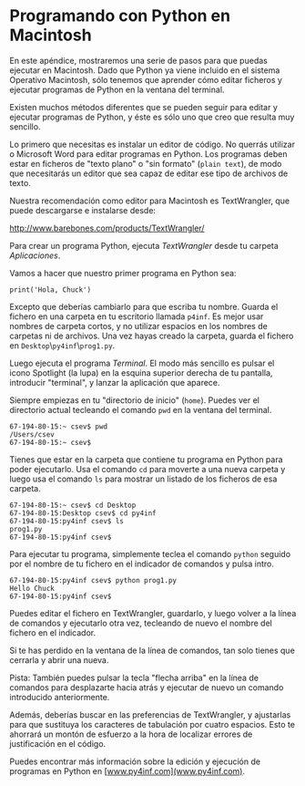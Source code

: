 Programando con Python en Macintosh
===================================

En este apéndice, mostraremos una serie de pasos para que puedas
ejecutar en Macintosh. Dado que Python ya viene incluido en el sistema
Operativo Macintosh, sólo tenemos que aprender cómo editar ficheros y
ejecutar programas de Python en la ventana del terminal.

Existen muchos métodos diferentes que se pueden seguir para editar y
ejecutar programas de Python, y éste es sólo uno que creo que resulta
muy sencillo.

Lo primero que necesitas es instalar un editor de código. No querrás
utilizar o Microsoft Word para editar programas en Python. Los programas
deben estar en ficheros de "texto plano" o "sin formato" (`plain
text`), de modo que necesitarás un editor que sea capaz de editar
ese tipo de archivos de texto.

Nuestra recomendación como editor para Macintosh es TextWrangler, que
puede descargarse e instalarse desde:

<http://www.barebones.com/products/TextWrangler/>

Para crear un programa Python, ejecuta *TextWrangler*
desde tu carpeta *Aplicaciones*.

Vamos a hacer que nuestro primer programa en Python sea:

    print('Hola, Chuck')

Excepto que deberías cambiarlo para que escriba tu nombre. Guarda el
fichero en una carpeta en tu escritorio llamada `p4inf`. Es
mejor usar nombres de carpeta cortos, y no utilizar espacios en los
nombres de carpetas ni de archivos. Una vez hayas creado la carpeta,
guarda el fichero en
`Desktop`\\`py4inf`\\`prog1.py`.

Luego ejecuta el programa *Terminal*. El modo más
sencillo es pulsar el icono Spotlight (la lupa) en la esquina superior
derecha de tu pantalla, introducir "terminal", y lanzar la aplicación
que aparece.

Siempre empiezas en tu "directorio de inicio" (`home`).
Puedes ver el directorio actual tecleando el comando `pwd` en
la ventana del terminal.

    67-194-80-15:~ csev$ pwd
    /Users/csev
    67-194-80-15:~ csev$

Tienes que estar en la carpeta que contiene tu programa en Python para
poder ejecutarlo. Usa el comando `cd` para moverte a una
nueva carpeta y luego usa el comando `ls` para mostrar un
listado de los ficheros de esa carpeta.

    67-194-80-15:~ csev$ cd Desktop
    67-194-80-15:Desktop csev$ cd py4inf
    67-194-80-15:py4inf csev$ ls
    prog1.py
    67-194-80-15:py4inf csev$

Para ejecutar tu programa, simplemente teclea el comando
`python` seguido por el nombre de tu fichero en el indicador
de comandos y pulsa intro.

    67-194-80-15:py4inf csev$ python prog1.py
    Hello Chuck
    67-194-80-15:py4inf csev$

Puedes editar el fichero en TextWrangler, guardarlo, y luego volver a la
línea de comandos y ejecutarlo otra vez, tecleando de nuevo el nombre
del fichero en el indicador.

Si te has perdido en la ventana de la línea de comandos, tan solo tienes
que cerrarla y abrir una nueva.

Pista: También puedes pulsar la tecla "flecha arriba" en la línea de
comandos para desplazarte hacia atrás y ejecutar de nuevo un comando
introducido anteriormente.

Además, deberías buscar en las preferencias de TextWrangler, y
ajustarlas para que sustituya los caracteres de tabulación por cuatro
espacios. Esto te ahorrará un montón de esfuerzo a la hora de localizar
errores de justificación en el código.

Puedes encontrar más información sobre la edición y ejecución de
programas en Python en [www.py4inf.com](www.py4inf.com).
